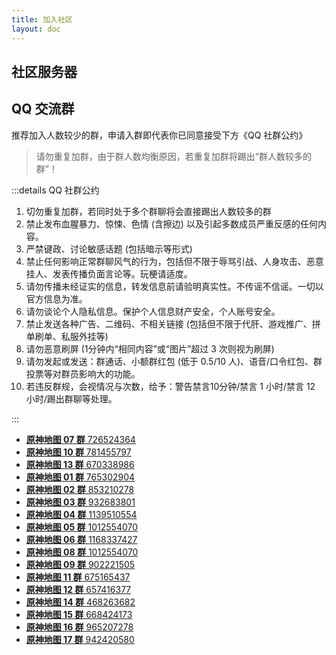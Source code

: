 ```yaml
---
title: 加入社区
layout: doc
---
```


## 社区服务器

<LinkGrid :items="server" />

## QQ 交流群

推荐加入人数较少的群，申请入群即代表你已同意接受下方《QQ 社群公约》

> 请勿重复加群，由于群人数均衡原因，若重复加群将踢出“群人数较多的群”！

:::details QQ 社群公约

1. 切勿重复加群，若同时处于多个群聊将会直接踢出人数较多的群
2. 禁止发布血腥暴力、惊悚、色情 (含擦边) 以及引起多数成员严重反感的任何内容。
3. 严禁键政、讨论敏感话题 (包括暗示等形式)
4. 禁止任何影响正常群聊风气的行为，包括但不限于辱骂引战、人身攻击、恶意挂人、发表传播负面言论等。玩梗请适度。
5. 请勿传播未经证实的信息，转发信息前请验明真实性。不传谣不信谣。一切以官方信息为准。
6. 请勿谈论个人隐私信息。保护个人信息财产安全，个人账号安全。
7. 禁止发送各种广告、二维码、不相关链接 (包括但不限于代肝、游戏推广、拼单刷单、私服外挂等)
8. 请勿恶意刷屏 (1分钟内“相同内容”或“图片”超过 3 次则视为刷屏)
9. 请勿发起或发送：群通话、小额群红包 (低于 0.5/10 人)、语音/口令红包、群投票等对群员影响大的功能。
10. 若违反群规，会视情况与次数，给予：警告禁言10分钟/禁言 1 小时/禁言 12 小时/踢出群聊等处理。

:::

- [**原神地图 07 群** 726524364](https://qm.qq.com/cgi-bin/qm/qr?k=wsNnN4Q8N8RcPxBUoiIvsHl9t9DwDBOE&jump_from=webapi&authKey=62A1jQkspzEjCcZc3807ihoKRoa/65xvXWH9YekAOETlv5rw1HXl77qCvHL7Kut/ '点击一键加入原神地图⑦群')
- [**原神地图 10 群** 781455797](https://qm.qq.com/cgi-bin/qm/qr?k=ye4H1T2Xlf2LpaVJYOIXrJ5lIr0Tpj_9&jump_from=webapi&authKey=TRiosUKt74qy3JA8sBHjVKHsBIoOqeGMEP5v9nYtjuX2aRGrLR0Ys3MoR6jyOoR8 '点击一键加入原神地图10群')
- [**原神地图 13 群** 670338986](https://qm.qq.com/cgi-bin/qm/qr?k=MmZRF2kp_K-ulvL3PIuWkdlbU_jTPGqK&jump_from=webapi&authKey=ClhJ4nysVdALAVR9PeIHsz1yBJvttbkQpO2RG/kDpMEEqcy+muDsRxD1//+vrdOe '点击一键加入原神地图13群')
- [**原神地图 01 群** 765302904](# '被封禁')
- [**原神地图 02 群** 853210278](https://qm.qq.com/cgi-bin/qm/qr?k=XXQPSSokSPuv8xKcM-52HT7ufLsE4leo&jump_from=webapi '点击一键加入原神地图②群')
- [**原神地图 03 群** 932683801](https://qm.qq.com/cgi-bin/qm/qr?k=YgBbiFrBbXBH4eFzn_QEBA4jDGBgO4s8&jump_from=webapi '点击一键加入原神地图③群')
- [**原神地图 04 群** 1139510554](https://qm.qq.com/cgi-bin/qm/qr?k=5zlz0Ih5Ml9JUc_Oc5RUFm9R7DIxh4eM&jump_from=webapi&authKey=dyw/wFACPdsG+/g2/vkDKDCiLp954S1zI40ls00hQMqAttcGumAbPGgQI99O3LGJ '点击一键加入原神地图④群')
- [**原神地图 05 群** 1012554070](# '被封禁')
- [**原神地图 06 群** 1168337427](https://qm.qq.com/cgi-bin/qm/qr?k=FyIRQojf9C5SCRrjet_-wqE0S0rf018O&jump_from=webapi&authKey=KlRCwl5qVczyrTSBn3p4KBmk2XBRSDxEfjHmPpY78BGsU6xaeI2Gi0dnpKmi+S6p '点击一键加入原神地图⑥群')
- [**原神地图 08 群** 1012554070](https://qm.qq.com/q/pT6SMOn0EE '点击一键加入原神地图⑧群')
- [**原神地图 09 群** 902221505](https://qm.qq.com/cgi-bin/qm/qr?k=RLVGYsIVpmdhS3RG1aHGwIyFSUTbZ6Tt&jump_from=webapi&authKey=PDdywbdZ1toAY5TxJPYe9/fOzRPzVGDlD3OIaeC7gZNlzNRjNWvviROSbn2mu5+h '点击一键加入原神地图⑨群')
- [**原神地图 11 群** 675165437](https://qm.qq.com/cgi-bin/qm/qr?k=K4rdUMyAOEjM_KDlNgbw_x8DRhSuz1n4&jump_from=webapi&authKey=1U9lrnfT9eqt7sUjUjbQtY8bMP8PepiU2n2QKyLE7IOY6qQOSOlHlPp6kbL1gfjq '点击一键加入原神地图11群')
- [**原神地图 12 群** 657416377](https://qm.qq.com/cgi-bin/qm/qr?k=AY6CzVisESjMlOF517ryV-nmgq63QaqB&jump_from=webapi&authKey=gsDJUSe8wEISM4gmLNL1IS2WCnJi2JCdkcyHELw0RYCINe5lmiNdAeOfXdmTU9Gg '点击一键加入原神地图12群')
- [**原神地图 14 群** 468263682](https://qm.qq.com/cgi-bin/qm/qr?k=MjrJbg3qOwk2rVrw_W-I7nFFz_SA69FM&jump_from=webapi&authKey=gP0z8GJXFWgAPKLdHlSFfJrKy4/T2UMX8ERA534P2s2D0GmvO9/WuhYeFZeft8NU '点击一键加入原神地图14群')
- [**原神地图 15 群** 668424173](https://qm.qq.com/cgi-bin/qm/qr?k=ESLL6dqAJswaMF_JK8P8D8F8IpCU8Dvg&jump_from=webapi&authKey=1HObOeWbDSkIWKhicWbRXwxioY4IHxo6teIwurf42vQ0nR7ecr/oQSkE9Pug1JsV '点击一键加入原神地图15群')
- [**原神地图 16 群** 965207278](https://qm.qq.com/cgi-bin/qm/qr?k=muBqbG6Ew3Iz7d3AhUK93iSQt2qs5BIH&jump_from=webapi&authKey=62GAlnBu1xDOc884/pbjokBSK/8Mrid1j7GNs56IJY4mEOF4Ngh6qvdryOBaDdcb '点击一键加入原神地图16群')
- [**原神地图 17 群** 942420580](https://qm.qq.com/cgi-bin/qm/qr?k=empUyvm_xmhhXmVq7NtOkt1X1S3rjGiw&jump_from=webapi&authKey=a5M1sxq3abxr11UCVtd10NzhFaK0yNz+BCs8sTZWcWBngNtDtpiusmBNji+9oRcH '点击一键加入原神地图17群')

<script setup lang="ts">
import { onMounted } from 'vue'
import { serverLink } from '../components/links/Community'

const server = [
  serverLink('discord', 'Discord'),
  serverLink('qq', 'QQ 频道'),
]
</script>

<style lang="scss" scoped>
@use '../components/links/Community.scss';
@include Community.main;
</style>
